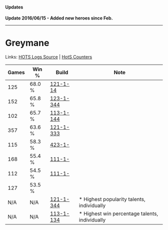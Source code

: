 #### Updates

**Update 2016/06/15 - Added new heroes since Feb.**

***

# Greymane

Links: [HOTS Logs Source](https://www.hotslogs.com/Sitewide/HeroDetails?Hero=Greymane) | [HotS Counters](http://hotscounters.com/#/hero/Greymane)

Games  | Win %  | Build     | Note
-----  | -----  | -----     | ----
125    | 68.0 % | [121-1-14](http://www.heroesfire.com/hots/talent-calculator/greymane#4HjQ) | 
152    | 65.8 % | [123-1-344](http://www.heroesfire.com/hots/talent-calculator/greymane#gs1m) | 
102    | 65.7 % | [113-1-144](http://www.heroesfire.com/hots/talent-calculator/greymane#gTa8) | 
357    | 63.6 % | [121-1-333](http://www.heroesfire.com/hots/talent-calculator/greymane#gn95) | 
115    | 58.3 % | [423-1-](http://www.heroesfire.com/hots/talent-calculator/greymane#3UN) | 
168    | 55.4 % | [111-1-](http://www.heroesfire.com/hots/talent-calculator/greymane#2jd) | 
112    | 54.5 % | [111-1-](http://www.heroesfire.com/hots/talent-calculator/greymane#2jd) | 
127    | 53.5 % | [](http://www.heroesfire.com/hots/talent-calculator/greymane#1) | 
N/A    | N/A    | [121-1-344](http://www.heroesfire.com/hots/talent-calculator/greymane#gn9G) | * Highest popularity talents, individually
N/A    | N/A    | [113-1-134](http://www.heroesfire.com/hots/talent-calculator/greymane#gTZ-) | * Highest win percentage talents, individually

